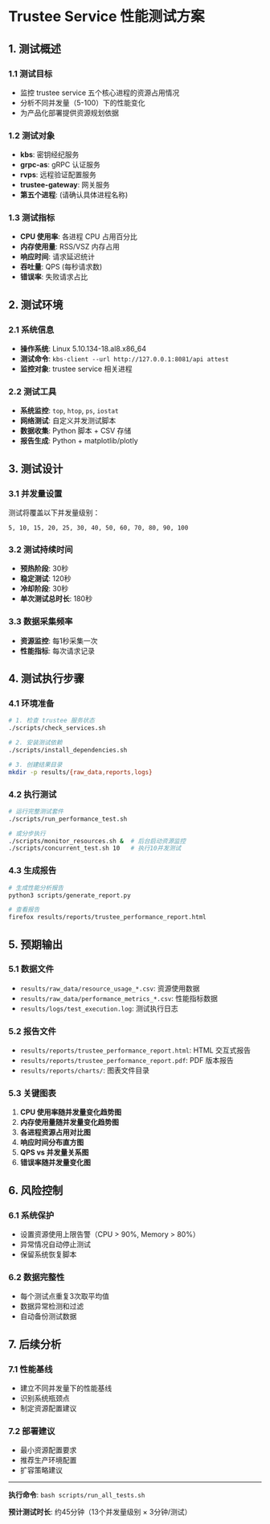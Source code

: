 # Trustee Service 性能测试方案

## 1. 测试概述

### 1.1 测试目标
- 监控 trustee service 五个核心进程的资源占用情况
- 分析不同并发量（5-100）下的性能变化
- 为产品化部署提供资源规划依据

### 1.2 测试对象
- **kbs**: 密钥经纪服务
- **grpc-as**: gRPC 认证服务  
- **rvps**: 远程验证配置服务
- **trustee-gateway**: 网关服务
- **第五个进程**: (请确认具体进程名称)

### 1.3 测试指标
- **CPU 使用率**: 各进程 CPU 占用百分比
- **内存使用量**: RSS/VSZ 内存占用
- **响应时间**: 请求延迟统计
- **吞吐量**: QPS (每秒请求数)
- **错误率**: 失败请求占比

## 2. 测试环境

### 2.1 系统信息
- **操作系统**: Linux 5.10.134-18.al8.x86_64
- **测试命令**: `kbs-client --url http://127.0.0.1:8081/api attest`
- **监控对象**: trustee service 相关进程

### 2.2 测试工具
- **系统监控**: `top`, `htop`, `ps`, `iostat`
- **网络测试**: 自定义并发测试脚本
- **数据收集**: Python 脚本 + CSV 存储
- **报告生成**: Python + matplotlib/plotly

## 3. 测试设计

### 3.1 并发量设置
测试将覆盖以下并发量级别：
```
5, 10, 15, 20, 25, 30, 40, 50, 60, 70, 80, 90, 100
```

### 3.2 测试持续时间
- **预热阶段**: 30秒
- **稳定测试**: 120秒  
- **冷却阶段**: 30秒
- **单次测试总时长**: 180秒

### 3.3 数据采集频率
- **资源监控**: 每1秒采集一次
- **性能指标**: 每次请求记录

## 4. 测试执行步骤

### 4.1 环境准备
```bash
# 1. 检查 trustee 服务状态
./scripts/check_services.sh

# 2. 安装测试依赖
./scripts/install_dependencies.sh

# 3. 创建结果目录
mkdir -p results/{raw_data,reports,logs}
```

### 4.2 执行测试
```bash
# 运行完整测试套件
./scripts/run_performance_test.sh

# 或分步执行
./scripts/monitor_resources.sh &  # 后台启动资源监控
./scripts/concurrent_test.sh 10   # 执行10并发测试
```

### 4.3 生成报告
```bash
# 生成性能分析报告
python3 scripts/generate_report.py

# 查看报告
firefox results/reports/trustee_performance_report.html
```

## 5. 预期输出

### 5.1 数据文件
- `results/raw_data/resource_usage_*.csv`: 资源使用数据
- `results/raw_data/performance_metrics_*.csv`: 性能指标数据
- `results/logs/test_execution.log`: 测试执行日志

### 5.2 报告文件
- `results/reports/trustee_performance_report.html`: HTML 交互式报告
- `results/reports/trustee_performance_report.pdf`: PDF 版本报告
- `results/reports/charts/`: 图表文件目录

### 5.3 关键图表
1. **CPU 使用率随并发量变化趋势图**
2. **内存使用量随并发量变化趋势图**
3. **各进程资源占用对比图**
4. **响应时间分布直方图**
5. **QPS vs 并发量关系图**
6. **错误率随并发量变化图**

## 6. 风险控制

### 6.1 系统保护
- 设置资源使用上限告警（CPU > 90%, Memory > 80%）
- 异常情况自动停止测试
- 保留系统恢复脚本

### 6.2 数据完整性
- 每个测试点重复3次取平均值
- 数据异常检测和过滤
- 自动备份测试数据

## 7. 后续分析

### 7.1 性能基线
- 建立不同并发量下的性能基线
- 识别系统瓶颈点
- 制定资源配置建议

### 7.2 部署建议
- 最小资源配置要求
- 推荐生产环境配置
- 扩容策略建议

---

**执行命令**: `bash scripts/run_all_tests.sh`

**预计测试时长**: 约45分钟（13个并发量级别 × 3分钟/测试） 